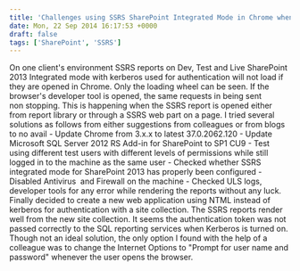 ```yaml
---
title: 'Challenges using SSRS SharePoint Integrated Mode in Chrome when kerberos is enabled'
date: Mon, 22 Sep 2014 16:17:53 +0000
draft: false
tags: ['SharePoint', 'SSRS']
---
```


On one client's environment SSRS reports on Dev, Test and Live SharePoint 2013 Integrated mode with kerberos used for authentication will not load if they are opened in Chrome. Only the loading wheel can be seen. If the browser's developer tool is opened, the same requests in being sent non stopping. This is happening when the SSRS report is opened either from report library or through a SSRS web part on a page. I tried several solutions as follows from either suggestions from colleagues or from blogs to no avail - Update Chrome from 3.x.x to latest 37.0.2062.120 - Update Microsoft SQL Server 2012 RS Add-in for SharePoint to SP1 CU9 - Test using different test users with different levels of permissions while still logged in to the machine as the same user - Checked whether SSRS integrated mode for SharePoint 2013 has properly been configured - Disabled Antivirus  and Firewall on the machine - Checked ULS logs, developer tools for any error while rendering the reports without any luck. Finally decided to create a new web application using NTML instead of kerberos for authentication with a site collection. The SSRS reports render well from the new site collection. It seems the authentication token was not passed correctly to the SQL reporting services when Kerberos is turned on. Though not an ideal solution, the only option I found with the help of a colleague was to change the Internet Options to "Prompt for user name and password" whenever the user opens the browser.